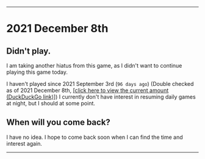 
***

# 2021 December 8th

## Didn't play.

I am taking another hiatus from this game, as I didn't want to continue playing this game today.

I haven't played since 2021 September 3rd (`96 days ago`) (Double checked as of 2021 December 8th, [[click here to view the current amount (DuckDuckGo link)]](https://duckduckgo.com/?q=Days+since+September+3rd+2021&t=ffab&ia=answer)) I currently don't have interest in resuming daily games at night, but I should at some point.

## When will you come back?

I have no idea. I hope to come back soon when I can find the time and interest again.

***
